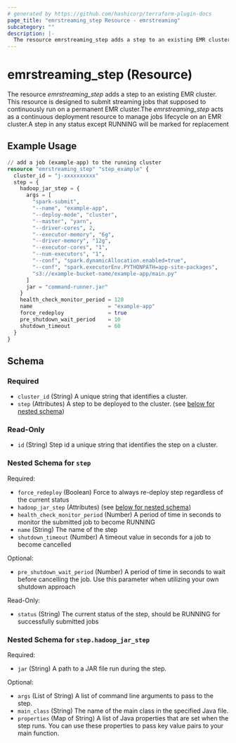 ```yaml
---
# generated by https://github.com/hashicorp/terraform-plugin-docs
page_title: "emrstreaming_step Resource - emrstreaming"
subcategory: ""
description: |-
  The resource emrstreaming_step adds a step to an existing EMR cluster. This resource is designed to submit streaming jobs that supposed to continuously run on a permanent EMR cluster.The emrstreaming_step acts as a continuous deployment resource to manage jobs lifecycle on an EMR cluster.A step in any status except RUNNING will be marked for replacement
---
```


# emrstreaming_step (Resource)

The resource *emrstreaming_step* adds a step to an existing EMR cluster. This resource is designed to submit streaming jobs that supposed to continuously run on a permanent EMR cluster.The *emrstreaming_step* acts as a continuous deployment resource to manage jobs lifecycle on an EMR cluster.A step in any status except RUNNING will be marked for replacement

## Example Usage

```terraform
// add a job (example-app) to the running cluster
resource "emrstreaming_step" "step_example" {
  cluster_id = "j-xxxxxxxxxx"
  step = {
    hadoop_jar_step = {
      args = [
        "spark-submit",
        "--name", "example-app",
        "--deploy-mode", "cluster",
        "--master", "yarn",
        "--driver-cores", 2,
        "--executor-memory", "6g",
        "--driver-memory", "12g",
        "--executor-cores", "1",
        "--num-executors", "1",
        "--conf", "spark.dynamicAllocation.enabled=true",
        "--conf", "spark.executorEnv.PYTHONPATH=app-site-packages",
        "s3://example-bucket-name/example-app/main.py"
      ]
      jar = "command-runner.jar"
    }
    health_check_monitor_period = 120
    name                        = "example-app"
    force_redeploy              = true
    pre_shutdown_wait_period    = 10
    shutdown_timeout            = 60
  }
}
```

<!-- schema generated by tfplugindocs -->
## Schema

### Required

- `cluster_id` (String) A unique string that identifies a cluster.
- `step` (Attributes) A step to be deployed to the cluster. (see [below for nested schema](#nestedatt--step))

### Read-Only

- `id` (String) Step id a unique string that identifies the step on a cluster.

<a id="nestedatt--step"></a>
### Nested Schema for `step`

Required:

- `force_redeploy` (Boolean) Force to always re-deploy step regardless of the current status
- `hadoop_jar_step` (Attributes) (see [below for nested schema](#nestedatt--step--hadoop_jar_step))
- `health_check_monitor_period` (Number) A period of time in seconds to monitor the submitted job to become RUNNING
- `name` (String) The name of the step
- `shutdown_timeout` (Number) A timeout value in seconds for a job to become cancelled

Optional:

- `pre_shutdown_wait_period` (Number) A period of time in seconds to wait before cancelling the job. Use this parameter when utilizing your own shutdown approach

Read-Only:

- `status` (String) The current status of the step, should be RUNNING for successfully submitted jobs

<a id="nestedatt--step--hadoop_jar_step"></a>
### Nested Schema for `step.hadoop_jar_step`

Required:

- `jar` (String) A path to a JAR file run during the step.

Optional:

- `args` (List of String) A list of command line arguments to pass to the step.
- `main_class` (String) The name of the main class in the specified Java file.
- `properties` (Map of String) A list of Java properties that are set when the step runs. You can use these properties to pass key value pairs to your main function.


